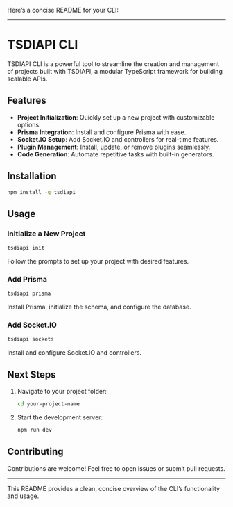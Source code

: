 Here’s a concise README for your CLI:

---

# TSDIAPI CLI

TSDIAPI CLI is a powerful tool to streamline the creation and management of projects built with TSDIAPI, a modular TypeScript framework for building scalable APIs.

## Features

- **Project Initialization**: Quickly set up a new project with customizable options.
- **Prisma Integration**: Install and configure Prisma with ease.
- **Socket.IO Setup**: Add Socket.IO and controllers for real-time features.
- **Plugin Management**: Install, update, or remove plugins seamlessly.
- **Code Generation**: Automate repetitive tasks with built-in generators.

## Installation

```bash
npm install -g tsdiapi
```

## Usage

### Initialize a New Project

```bash
tsdiapi init
```

Follow the prompts to set up your project with desired features.

### Add Prisma

```bash
tsdiapi prisma
```

Install Prisma, initialize the schema, and configure the database.

### Add Socket.IO

```bash
tsdiapi sockets
```

Install and configure Socket.IO and controllers.

## Next Steps

1. Navigate to your project folder:
   ```bash
   cd your-project-name
   ```
2. Start the development server:
   ```bash
   npm run dev
   ```

## Contributing

Contributions are welcome! Feel free to open issues or submit pull requests.

---

This README provides a clean, concise overview of the CLI’s functionality and usage.
